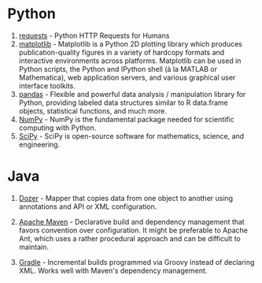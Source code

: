 Python
======
1. [requests](https://github.com/requests/requests) - Python HTTP Requests for Humans
2. [matplotlib](https://github.com/matplotlib/matplotlib) - Matplotlib is a Python 2D plotting library which produces publication-quality figures in a variety of hardcopy formats and interactive environments across platforms. Matplotlib can be used in Python scripts, the Python and IPython shell (à la MATLAB or Mathematica), web application servers, and various graphical user interface toolkits.
3. [pandas](https://github.com/pandas-dev/pandas) - Flexible and powerful data analysis / manipulation library for Python, providing labeled data structures similar to R data.frame objects, statistical functions, and much more.
4. [NumPy](https://github.com/numpy/numpy) - NumPy is the fundamental package needed for scientific computing with Python.
5. [SciPy](https://github.com/scipy/scipy) - SciPy is open-source software for mathematics, science, and engineering.

Java
======

1. [Dozer](https://github.com/DozerMapper/dozer) - Mapper that copies data from one object to another using annotations and API or XML configuration.

2. [Apache Maven](https://maven.apache.org/) - Declarative build and dependency management that favors convention over configuration. It might be preferable to Apache Ant, which uses a rather procedural approach and can be difficult to maintain.

3. [Gradle](https://gradle.org/) - Incremental builds programmed via Groovy instead of declaring XML. Works well with Maven's dependency management.